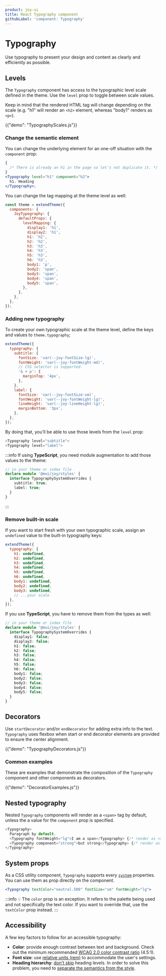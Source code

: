 ```yaml
---
product: joy-ui
title: React Typography component
githubLabel: 'component: Typography'
---
```


# Typography

<p class="description">Use typography to present your design and content as clearly and efficiently as possible.</p>

## Levels

The `Typography` component has access to the typographic level scale defined in the theme.
Use the `level` prop to toggle between scale values.

Keep in mind that the rendered HTML tag will change depending on the scale (e.g. "h1" will render an `<h2>` element, whereas "body1" renders as `<p>`).

{{"demo": "TypographyScales.js"}}

### Change the semantic element

You can change the underlying element for an one-off situation with the `component` prop:

```jsx
{
  /* There is already an h1 in the page so let's not duplicate it. */
}
<Typography level="h1" component="h2">
  h1. Heading
</Typography>;
```

You can change the tag mapping at the theme level as well:

```js
const theme = extendTheme({
  components: {
    JoyTypography: {
      defaultProps: {
        levelMapping: {
          display1: 'h1',
          display2: 'h1',
          h1: 'h2',
          h2: 'h2',
          h3: 'h3',
          h4: 'h3',
          h5: 'h3',
          h6: 'h3',
          body1: 'p',
          body2: 'span',
          body3: 'span',
          body4: 'span',
          body5: 'span',
        },
      },
    },
  },
});
```

### Adding new typography

To create your own typographic scale at the theme level, define the keys and values to `theme.typography`;

```js
extendTheme({
  typography: {
    subtitle: {
      fontSize: 'var(--joy-fontSize-lg)',
      fontWeight: 'var(--joy-fontWeight-md)',
      // CSS selector is supported.
      '& + p': {
        marginTop: '4px',
      },
    },
    label: {
      fontSize: 'var(--joy-fontSize-sm)',
      fontWeight: 'var(--joy-fontWeight-lg)',
      lineHeight: 'var(--joy-lineHeight-lg)',
      marginBottom: '3px',
    },
  },
});
```

By doing that, you'll be able to use those levels from the `level` prop:

```js
<Typography level="subtitle">
<Typography level="label">
```

:::info
If using **TypeScript**, you need module augmentation to add those values to the theme:

```ts
// in your theme or index file
declare module '@mui/joy/styles' {
  interface TypographySystemOverrides {
    subtitle: true;
    label: true;
  }
}
```

:::

### Remove built-in scale

If you want to start fresh with your own typographic scale, assign an `undefined` value to the built-in typography keys:

```js
extendTheme({
  typography: {
    h1: undefined,
    h2: undefined,
    h3: undefined,
    h4: undefined,
    h5: undefined,
    h6: undefined,
    body1: undefined,
    body2: undefined,
    body3: undefined,
    // ...your scale
  },
});
```

If you use **TypeScript**, you have to remove them from the types as well:

```ts
// in your theme or index file
declare module '@mui/joy/styles' {
  interface TypographySystemOverrides {
    display1: false;
    display2: false;
    h1: false;
    h2: false;
    h3: false;
    h4: false;
    h5: false;
    h6: false;
    body1: false;
    body2: false;
    body3: false;
    body4: false;
    body5: false;
  }
}
```

## Decorators

Use `startDecorator` and/or `endDecorator` for adding extra info to the text.
`Typography` uses flexbox when start or end decorator elements are provided to ensure the center alignment.

{{"demo": "TypographyDecorators.js"}}

### Common examples

These are examples that demonstrate the composition of the `Typography` component and other components as decorators.

{{"demo": "DecoratorExamples.js"}}

## Nested typography

Nested `Typography` components will render as a `<span>` tag by default, unless the a value for the `component` prop is specified.

```js
<Typography>
  Paragraph by default.
  <Typography fontWeight="lg">I am a span</Typography> {/* render as <span> */}
  <Typography component="strong">but strong</Typography> {/* render as <strong> */}
</Typography>
```

## System props

As a CSS utility component, `Typography` supports every [`system`](/system/properties/) properties.
You can use them as prop directly on the component.

```jsx
<Typography textColor="neutral.500" fontSize="sm" fontWeight="lg">
```

:::info
💡 The `color` prop is an exception.
It refers to the palette being used and not specifically the text color.
If you want to override that, use the `textColor` prop instead.
:::

## Accessibility

A few key factors to follow for an accessible typography:

- **Color**: provide enough contrast between text and background. Check out the minimum recommended [WCAG 2.0 color contrast ratio](https://www.w3.org/TR/UNDERSTANDING-WCAG20/visual-audio-contrast-contrast.html) (4.5:1).
- **Font size**: use [relative units (rem)](/material-ui/customization/typography/#font-size) to accommodate the user's settings.
- **Heading hierarchy**: [don't skip](https://www.w3.org/WAI/tutorials/page-structure/headings/) heading levels.
  In order to solve this problem, you need to [separate the semantics from the style](#changing-the-semantic-element).
